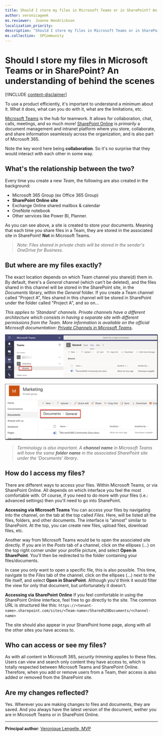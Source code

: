 ```yaml
---
title: Should I store my files in Microsoft Teams or in SharePoint? An understanding of behind the scenes
author: veronicageek
ms.reviewer:  Joanne Hendrickson
localization_priority: 
description: "Should I store my files in Microsoft Teams or in SharePoint? An understanding of behind the scenes"
ms.collection:  SPCommunity
---
```


# Should I store my files in Microsoft Teams or in SharePoint? An understanding of behind the scenes

[!INCLUDE [content-disclaimer](includes/content-disclaimer.md)]

To use a product efficiently, it's important to understand a minimum about it. What it does, what can you do with it, what are the limitations, etc.

[Microsoft Teams](https://products.office.com/microsoft-teams/group-chat-software) is the hub for teamwork. It allows for collaboration, chat, calls, meetings, and so much more!
[SharePoint Online](https://products.office.com/sharepoint/collaboration) is _primarily_ a document management and intranet platform where you store, collaborate, and share information seamlessly across the organization, and is also part of Microsoft 365.

Note the key word here being **collaboration**. So it's no surprise that they would interact with each other in some way.

## What's the relationship between the two?

Every time you create a new _Team_, the following are also created in the background:

- Microsoft 365 Group (ex Office 365 Group)
- **SharePoint Online site**
- Exchange Online shared mailbox & calendar
- OneNote notebook
- Other services like Power BI, Planner.

As you can see above, a site is created to store your documents. Meaning that each time you share files in a Team, they are stored in the associated site in SharePoint! **Not** in Microsoft Teams.

> _Note: Files shared in private chats will be stored in the sender's OneDrive for Business._

## But where are my files exactly?

The exact location depends on which Team channel you share(d) them in. By default, there's a _General_ channel (which can't be deleted), and the files shared in this channel will be stored in the SharePoint site, in the _Documents_ library, within the _General_ folder. If you create a Team channel called "Project A", files shared in this channel will be stored in SharePoint under the folder called "Project A", and so on...

_This applies to 'Standard' channels. Private channels have a different architecture which consists in having a separate site with different permissions from the Team. More information is available on the official Microsoft documentation: [Private Channels in Microsoft Teams](https://docs.microsoft.com/microsoftteams/private-channels)_.

![mmd](media/should-I-store-my-files-in-Teams-or-SharePoint-An-understanding-of-behind-the-scenes/TeamsGeneral.png)

![mmd](media/should-I-store-my-files-in-Teams-or-SharePoint-An-understanding-of-behind-the-scenes/SPOGeneral.png)

>_Terminology is also important. A **channel name** in Microsoft Teams will have the same **folder name** in the associated SharePoint site under the 'Documents' library_.

## How do I access my files?

There are different ways to access your files. Within Microsoft Teams, or via SharePoint Online. All depends on which interface you feel the most comfortable with. Of course, if you need to do more with your files (i.e.: advanced settings) then you'll need to go into SharePoint.

**Accessing via Microsoft Teams**
You can access your files by navigating into the channel, on the tab at the top called _Files_. Here, will be listed all the files, folders, and other documents.
The interface is "almost" similar to SharePoint. At the top, you can create new files, upload files, download files, etc.

Another way from Microsoft Teams would be to open the associated site directly.
If you are in the _Posts_ tab of a channel, click on the ellipses (...) on the top right corner under your profile picture, and select **Open in SharePoint**. You'll then be redirected to the folder containing your files/documents.

In case you only want to open a specific file, this is also possible.
This time, navigate to the _Files_ tab of the channel, click on the ellipses (...) next to the file itself, and select **Open in SharePoint**. Although you'd think it would filter the view for only that document, but unfortunately it doesn't.

**Accessing via SharePoint Online**
If you feel comfortable in using the SharePoint Online interface, feel free to go directly to the site. The common URL is structured like this: `https://<tenant-name>.sharepoint.com/sites/<Team-name>/Shared%20Documents/<channel-name>`

The site should also appear in your SharePoint home page, along with all the other sites you have access to.

## Who can access or see my files?

As with all content in Microsoft 365, _security trimming_ applies to these files. Users can view and search only content they have access to, which is totally respected between Microsoft Teams and SharePoint Online. Therefore, when you add or remove users from a Team, their access is also added or removed from the SharePoint site.

## Are my changes reflected?

Yes. Wherever you are making changes to files and documents, they are saved. And you always have the latest version of the document, wether you are in Microsoft Teams or in SharePoint Online.

---

**Principal author**: [Veronique Lengelle, MVP](https://www.linkedin.com/in/veronique-lengelle-48a71b31)